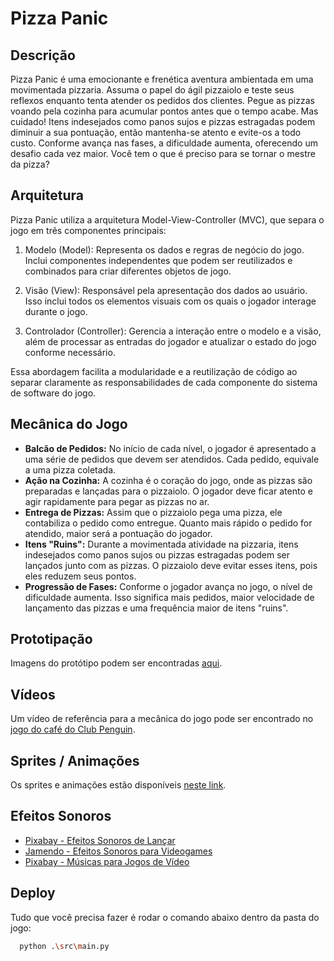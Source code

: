 # Pizza Panic

## Descrição

Pizza Panic é uma emocionante e frenética aventura ambientada em uma movimentada pizzaria. Assuma o papel do ágil pizzaiolo e teste seus reflexos enquanto tenta atender os pedidos dos clientes. Pegue as pizzas voando pela cozinha para acumular pontos antes que o tempo acabe. Mas cuidado! Itens indesejados como panos sujos e pizzas estragadas podem diminuir a sua pontuação, então mantenha-se atento e evite-os a todo custo. Conforme avança nas fases, a dificuldade aumenta, oferecendo um desafio cada vez maior. Você tem o que é preciso para se tornar o mestre da pizza?

## Arquitetura

Pizza Panic utiliza a arquitetura Model-View-Controller (MVC), que separa o jogo em três componentes principais:

1) Modelo (Model): Representa os dados e regras de negócio do jogo. Inclui componentes independentes que podem ser reutilizados e combinados para criar diferentes objetos de jogo.

2) Visão (View): Responsável pela apresentação dos dados ao usuário. Isso inclui todos os elementos visuais com os quais o jogador interage durante o jogo.

3) Controlador (Controller): Gerencia a interação entre o modelo e a visão, além de processar as entradas do jogador e atualizar o estado do jogo conforme necessário.

Essa abordagem facilita a modularidade e a reutilização de código ao separar claramente as responsabilidades de cada componente do sistema de software do jogo.

## Mecânica do Jogo

- **Balcão de Pedidos:** No início de cada nível, o jogador é apresentado a uma série de pedidos que devem ser atendidos. Cada pedido, equivale a uma pizza coletada.
- **Ação na Cozinha:** A cozinha é o coração do jogo, onde as pizzas são preparadas e lançadas para o pizzaiolo. O jogador deve ficar atento e agir rapidamente para pegar as pizzas no ar.
- **Entrega de Pizzas:** Assim que o pizzaiolo pega uma pizza, ele contabiliza o pedido como entregue. Quanto mais rápido o pedido for atendido, maior será a pontuação do jogador.
- **Itens "Ruins":** Durante a movimentada atividade na pizzaria, itens indesejados como panos sujos ou pizzas estragadas podem ser lançados junto com as pizzas. O pizzaiolo deve evitar esses itens, pois eles reduzem seus pontos.
- **Progressão de Fases:** Conforme o jogador avança no jogo, o nível de dificuldade aumenta. Isso significa mais pedidos, maior velocidade de lançamento das pizzas e uma frequência maior de itens "ruins".

## Prototipação

Imagens do protótipo podem ser encontradas [aqui](https://github.com/WesleyGCO/Pizza-Panic/tree/main/src/assets/Imagens).

## Vídeos

Um vídeo de referência para a mecânica do jogo pode ser encontrado no [jogo do café do Club Penguin](https://www.youtube.com/watch?v=Y_Olby1TKEo).

## Sprites / Animações

Os sprites e animações estão disponíveis [neste link](https://github.com/WesleyGCO/Pizza-Panic/tree/main/src/assets/Imagens).

## Efeitos Sonoros

- [Pixabay - Efeitos Sonoros de Lançar](https://pixabay.com/pt/sound-effects/search/lan%c3%a7ar/)
- [Jamendo - Efeitos Sonoros para Videogames](https://licensing.jamendo.com/pt/catalogo/projeto/videogame)
- [Pixabay - Músicas para Jogos de Vídeo](https://pixabay.com/pt/music/search/genre/jogos%20de%20v%C3%ADdeo/)

## Deploy

Tudo que você precisa fazer é rodar o comando abaixo dentro da pasta do jogo:

```bash
  python .\src\main.py
```
